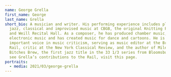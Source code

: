 ```yaml
---
name: George Grella
first_name: George
last_name: Grella
short_bio: A musician and writer. His performing experience includes playing
  jazz, classical and improvised music at CBGB, the original Knitting Factory,
  and Weill Recital Hall. As a composer, he has produced chamber music, opera,
  electronic music and has created music for dance and cartoons. He is an
  important voice in music criticism, serving as music editor at the Brooklyn
  Rail, critic at the New York Classical Review, and the author of Miles Davis’
  Bitches Brew, the first jazz title in the 33 1/3 series from Bloomsbury. To
  see Grella’s contributions to the Rail, visit this page.
portraits:
  - media: 2021/03/george-grella
---
```

